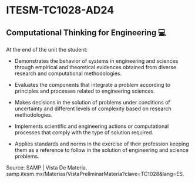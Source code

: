 # ITESM-TC1028-AD24

## Computational Thinking for Engineering 💻

At the end of the unit the student:

- Demonstrates the behavior of systems in engineering and sciences through empirical and theoretical evidences obtained from diverse research and computational methodologies.

- Evaluates the components that integrate a problem according to principles and processes related to engineering sciences.

- Makes decisions in the solution of problems under conditions of uncertainty and different levels of complexity based on research methodologies.

- Implements scientific and engineering actions or computational processes that comply with the type of solution required.

- Applies standards and norms in the exercise of their profession keeping them as a reference to follow in the solution of engineering and science problems.

Source: SAMP | Vista De Materia. samp.itesm.mx/Materias/VistaPreliminarMateria?clave=TC1028&lang=ES.
